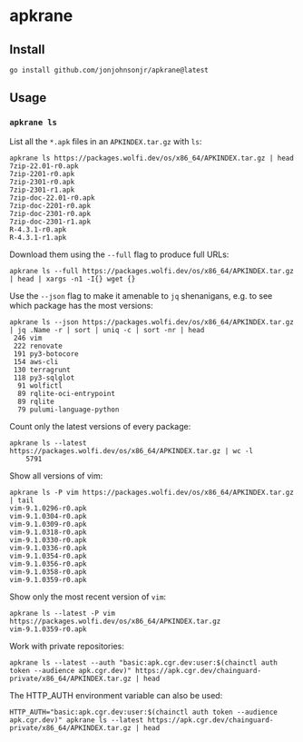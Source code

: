 # apkrane

## Install

```
go install github.com/jonjohnsonjr/apkrane@latest
```

## Usage

### `apkrane ls`

List all the `*.apk` files in an `APKINDEX.tar.gz` with `ls`:

```
apkrane ls https://packages.wolfi.dev/os/x86_64/APKINDEX.tar.gz | head
7zip-22.01-r0.apk
7zip-2201-r0.apk
7zip-2301-r0.apk
7zip-2301-r1.apk
7zip-doc-22.01-r0.apk
7zip-doc-2201-r0.apk
7zip-doc-2301-r0.apk
7zip-doc-2301-r1.apk
R-4.3.1-r0.apk
R-4.3.1-r1.apk
```

Download them using the `--full` flag to produce full URLs:

```
apkrane ls --full https://packages.wolfi.dev/os/x86_64/APKINDEX.tar.gz | head | xargs -n1 -I{} wget {}
```

Use the `--json` flag to make it amenable to `jq` shenanigans, e.g. to see which package has the most versions:

```
apkrane ls --json https://packages.wolfi.dev/os/x86_64/APKINDEX.tar.gz | jq .Name -r | sort | uniq -c | sort -nr | head
 246 vim
 222 renovate
 191 py3-botocore
 154 aws-cli
 130 terragrunt
 118 py3-sqlglot
  91 wolfictl
  89 rqlite-oci-entrypoint
  89 rqlite
  79 pulumi-language-python
```

Count only the latest versions of every package:

```
apkrane ls --latest https://packages.wolfi.dev/os/x86_64/APKINDEX.tar.gz | wc -l
    5791
```

Show all versions of vim:

```
apkrane ls -P vim https://packages.wolfi.dev/os/x86_64/APKINDEX.tar.gz | tail
vim-9.1.0296-r0.apk
vim-9.1.0304-r0.apk
vim-9.1.0309-r0.apk
vim-9.1.0318-r0.apk
vim-9.1.0330-r0.apk
vim-9.1.0336-r0.apk
vim-9.1.0354-r0.apk
vim-9.1.0356-r0.apk
vim-9.1.0358-r0.apk
vim-9.1.0359-r0.apk
```

Show only the most recent version of `vim`:

```
apkrane ls --latest -P vim https://packages.wolfi.dev/os/x86_64/APKINDEX.tar.gz
vim-9.1.0359-r0.apk
```

Work with private repositories:

```
apkrane ls --latest --auth "basic:apk.cgr.dev:user:$(chainctl auth token --audience apk.cgr.dev)" https://apk.cgr.dev/chainguard-private/x86_64/APKINDEX.tar.gz | head
```

The HTTP_AUTH environment variable can also be used:

```
HTTP_AUTH="basic:apk.cgr.dev:user:$(chainctl auth token --audience apk.cgr.dev)" apkrane ls --latest https://apk.cgr.dev/chainguard-private/x86_64/APKINDEX.tar.gz | head
```
